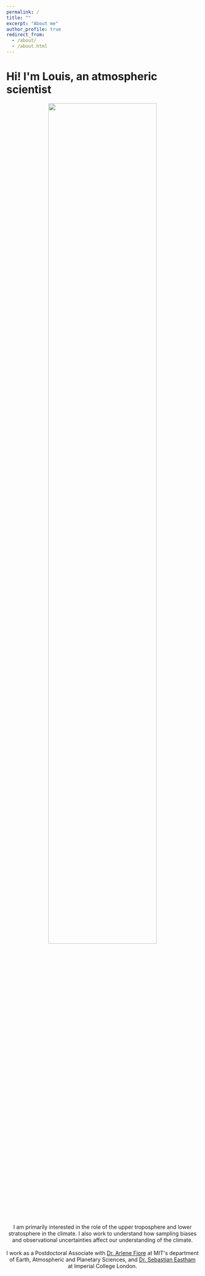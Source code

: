 ```yaml
---
permalink: /
title: ""
excerpt: "About me"
author_profile: true
redirect_from: 
  - /about/
  - /about.html
---
```


# Hi! I'm Louis, an atmospheric scientist

<div style="text-align: center;">
  <img src="../images/STJ_website.gif" alt="" style="width:75%;">
</div>

<div style="text-align: center;">
  I am primarily interested in the role of the upper troposphere and lower stratosphere in the climate. I also work to understand how sampling biases and observational uncertainties affect our understanding of the climate.
  <br><br>
  I work as a Postdoctoral Associate with <a href="https://www.teampaccc.mit.edu/">Dr. Arlene Fiore</a> at MIT's department of Earth, Atmospheric and Planetary Sciences, and <a href="https://profiles.imperial.ac.uk/s.eastham">Dr. Sebastian Eastham</a> at Imperial College London.
</div>

